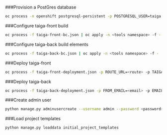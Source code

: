 ###Provision a PostGres database

```bash
oc process -n openshift postgresql-persistent -p POSTGRESQL_USER=taiga -p POSTGRESQL_DATABASE=taiga -p POSTGRESQL_PASSWORD=<postgres_pwd> -p VOLUME_CAPACITY=250Mi | oc apply  -n <deployment namespace> -f -
```

###Configure taiga-front build 

```bash
oc process -f taiga-front-bc.json | oc apply -n <tools namespace> -f -
```

###Configure taiga-back build elements

```bash
oc process -f taiga-back-bc.json | oc apply -n <tools namespace> -f -
```

###Deploy taiga-front

```bash
oc process -f taiga-front-deployment.json -p ROUTE_URL=<route> -p TAIGA_API_URL=https://<backend-route>/api/v1/ -p GITHUB_CLIENT_ID=<git client id> | oc apply -n <deployment namespace> -f -
```

###Deploy taiga-back

```bash
oc process -f taiga-back-deployment.json -p FROM_EMAIL=<email> -p EMAIL_HOST=<email host> -p DATABASE_PASSWORD=<db pwd> -p GITHUB_API_CLIENT_SECRET=<github secret> -p GITHUB_API_CLIENT_ID=<github client id> -p TAIGA_FRONT_DOMAIN=<front route> -p ROUTE_URL=<backend route> | oc apply -n <deployment namespace> -f -
```

###Create admin user 
```bash
python manage.py adminusercreate --username admin --password <password>
```

###Load project templates
```bash
python manage.py loaddata initial_project_templates
```
